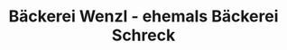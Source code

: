 ---
title: "Bäckerei Wenzl - ehemals Bäckerei Schreck"
url: /garching-an-der-alz/baeckerei-wenzl-ehemals-baeckerei-schreck-nikolausstrasse/
shop: Bäckerei
---